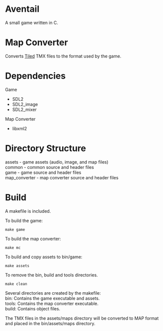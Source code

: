 # Aventail

A small game written in C.

# Map Converter

Converts [Tiled](http://www.mapeditor.org/) TMX files to the format used by the game.

# Dependencies

Game
* SDL2
* SDL2_image
* SDL2_mixer

Map Converter
* libxml2

# Directory Structure

assets - game assets (audio, image, and map files)  
common - common source and header files  
game - game source and header files  
map_converter - map converter source and header files  

# Build

A makefile is included.

To build the game:
```
make game
```

To build the map converter:
```
make mc
```

To build and copy assets to bin/game:
```
make assets
```

To remove the bin, build and tools directories.
```
make clean
```

Several directories are created by the makefile:  
bin: Contains the game executable and assets.  
tools: Contains the map converter executable.  
build: Contains object files.  

The TMX files in the assets/maps directory will be converted to MAP
format and placed in the bin/assets/maps directory.
